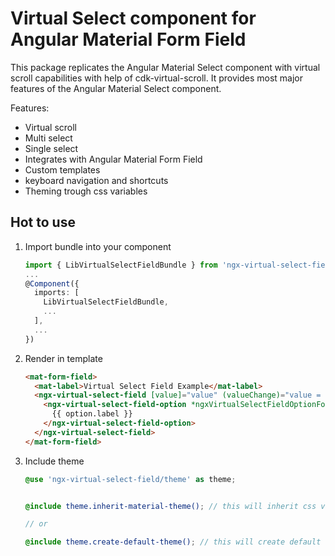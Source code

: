 # Virtual Select component for Angular Material Form Field

This package replicates the Angular Material Select component with virtual scroll capabilities with help of cdk-virtual-scroll. It provides most major features of the Angular Material Select component.

Features:

- Virtual scroll
- Multi select
- Single select
- Integrates with Angular Material Form Field
- Custom templates
- keyboard navigation and shortcuts
- Theming trough css variables

## Hot to use

1. Import bundle into your component
    ```typescript
    import { LibVirtualSelectFieldBundle } from 'ngx-virtual-select-field';
    ...
    @Component({
      imports: [
        LibVirtualSelectFieldBundle,
        ...
      ],
      ...
    })
    ```

1. Render in template
    ```html
    <mat-form-field>
      <mat-label>Virtual Select Field Example</mat-label>
      <ngx-virtual-select-field [value]="value" (valueChange)="value = $event">
        <ngx-virtual-select-field-option *ngxVirtualSelectFieldOptionFor="let option of options" [value]="option.value"> 
          {{ option.label }}
        </ngx-virtual-select-field-option>
      </ngx-virtual-select-field>
    </mat-form-field>
    ```
1. Include theme
    ```scss
    @use 'ngx-virtual-select-field/theme' as theme;


    @include theme.inherit-material-theme(); // this will inherit css variables from material theme

    // or

    @include theme.create-default-theme(); // this will create default dark theme
    ```
